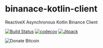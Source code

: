 # binanace-kotlin-client
ReactiveX Asynchronous Kotlin Binance Client

[![Build Status](https://travis-ci.org/cluttered-cryptocurrency/binanace-kotlin-client.svg?branch=master)](https://travis-ci.org/cluttered-cryptocurrency/binanace-kotlin-client)
[![codecov](https://codecov.io/gh/cluttered-cryptocurrency/binanace-kotlin-client/branch/master/graph/badge.svg)](https://codecov.io/gh/cluttered-cryptocurrency/binanace-kotlin-client)
[![Jitpack](https://jitpack.io/v/cluttered-cryptocurrency/binanace-kotlin-client.svg)](https://jitpack.io/#cluttered-cryptocurrency/binanace-kotlin-client)

![Donate Bitcoin](https://img.shields.io/badge/Donate_Bitcoin-1BcPBLKspsJ4uD1oQH46Xo4zUU5BicvYaT-yellow.svg)
